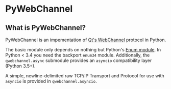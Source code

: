 # PyWebChannel

## What is PyWebChannel?

PyWebChannel is an impementation of [Qt's WebChannel](https://doc.qt.io/qt-5/qtwebchannel-index.html) protocol in Python.

The basic module only depends on nothing but Python's [Enum module](https://docs.python.org/3/library/enum.html).
In Python < 3.4 you need the backport `enum34` module.
Additionally, the `qwebchannel.async` submodule provides an `asyncio` compatibility layer (Python 3.5+).

A simple, newline-delimited raw TCP/IP Transport and Protocol for use with `asyncio` is provided in `qwebchannel.asyncio`.

